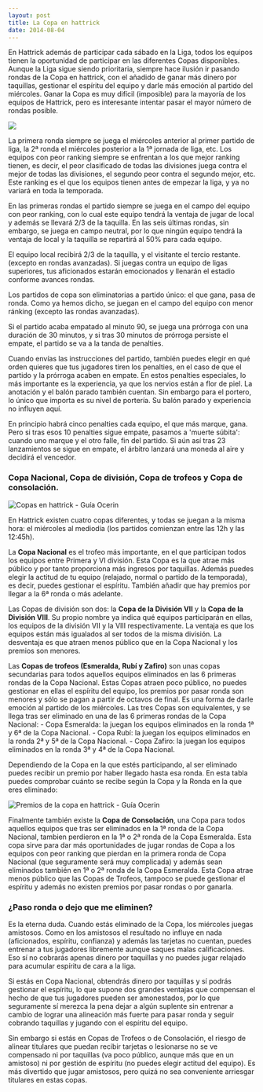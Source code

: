 ```yaml
---
layout: post
title: La Copa en hattrick
date: 2014-08-04
---
```


En Hattrick además de participar cada sábado en la Liga, todos los equipos tienen la oportunidad de participar en las diferentes Copas disponibles. Aunque la Liga sigue siendo prioritaria, siempre hace ilusión ir pasando rondas de la Copa en hattrick, con el añadido de ganar más dinero por taquillas, gestionar el espíritu del equipo y darle más emoción al partido del miércoles. Ganar la Copa es muy difícil (imposible) para la mayoría de los equipos de Hattrick, pero es interesante intentar pasar el mayor número de rondas posible.

![](http://i.imgur.com/R1Nqg4H.jpg)

La primera ronda siempre se juega el miércoles anterior al primer partido de liga, la 2ª ronda el miércoles posterior a la 1ª jornada de liga, etc. Los equipos con peor ranking siempre se enfrentan a los que mejor ranking tienen, es decir, el peor clasificado de todas las divisiones juega contra el mejor de todas las divisiones, el segundo peor contra el segundo mejor, etc. Este ranking es el que los equipos tienen antes de empezar la liga, y ya no variará en toda la temporada.

En las primeras rondas el partido siempre se juega en el campo del equipo con peor ranking, con lo cual este equipo tendrá la ventaja de jugar de local y además se llevará 2/3 de la taquilla. En las seis últimas rondas, sin embargo, se juega en campo neutral, por lo que ningún equipo tendrá la ventaja de local y la taquilla se repartirá al 50% para cada equipo.

El equipo local recibirá 2/3 de la taquilla, y el visitante el tercio restante. (excepto en rondas avanzadas). Si juegas contra un equipo de ligas superiores, tus aficionados estarán emocionados y llenarán el estadio conforme avances rondas.

Los partidos de copa son eliminatorias a partido único: el que gana, pasa de ronda. Como ya hemos dicho, se juegan en el campo del equipo con menor ránking (excepto las rondas avanzadas).

Si el partido acaba empatado al minuto 90, se juega una prórroga con una duración de 30 minutos, y si tras 30 minutos de prórroga persiste el empate, el partido se va a la tanda de penalties.

Cuando envías las instrucciones del partido, también puedes elegir en qué orden quieres que tus jugadores tiren los penalties, en el caso de que el partido y la prórroga acaben en empate. En estos penalties especiales, lo más importante es la experiencia, ya que los nervios están a flor de piel. La anotación y el balón parado también cuentan. Sin embargo para el portero, lo único que importa es su nivel de portería. Su balón parado y experiencia no influyen aquí.

En principio habrá cinco penalties cada equipo, el que más marque, gana. Pero si tras esos 10 penalties sigue empate, pasamos a 'muerte súbita': cuando uno marque y el otro falle, fin del partido. Si aún así tras 23 lanzamientos se sigue en empate, el árbitro lanzará una moneda al aire y decidirá el vencedor.

### Copa Nacional, Copa de división, Copa de trofeos y Copa de consolación.

![Copas en hattrick - Guía Ocerin](http://i.imgur.com/2LpSZ8P.png)

En Hattrick existen cuatro copas diferentes, y todas se juegan a la misma hora: el miércoles al mediodía (los partidos comienzan entre las 12h y las 12:45h).

La **Copa Nacional** es el trofeo más importante, en el que participan todos los equipos entre Primera y VI división. Esta Copa es la que atrae más público y por tanto proporciona más ingresos por taquillas. Además puedes elegir la actitud de tu equipo (relajado, normal o partido de la temporada), es decir, puedes gestionar el espíritu. También añadir que hay premios por llegar a la 6ª ronda o más adelante.

Las Copas de división son dos: la **Copa de la División VII** y la **Copa de la División VIII**. Su propio nombre ya indica qué equipos participarán en ellas, los equipos de la división VII y la VIII respectivamente. La ventaja es que los equipos están más igualados al ser todos de la misma división. La desventaja es que atraen menos público que en la Copa Nacional y los premios son menores.

Las **Copas de trofeos (Esmeralda, Rubí y Zafiro)** son unas copas secundarias para todos aquellos equipos eliminados en las 6 primeras rondas de la Copa Nacional. Estas Copas atraen poco público, no puedes gestionar en ellas el espíritu del equipo, los premios por pasar ronda son menores y sólo se pagan a partir de octavos de final. Es una forma de darle emoción al partido de los miércoles. Las tres Copas son equivalentes, y se llega tras ser eliminado en una de las 6 primeras rondas de la Copa Nacional: - Copa Esmeralda: la juegan los equipos eliminados en la ronda 1ª y 6ª de la Copa Nacional. - Copa Rubí: la juegan los equipos eliminados en la ronda 2ª y 5ª de la Copa Nacional. - Copa Zafiro: la juegan los equipos eliminados en la ronda 3ª y 4ª de la Copa Nacional.

Dependiendo de la Copa en la que estés participando, al ser eliminado puedes recibir un premio por haber llegado hasta esa ronda. En esta tabla puedes comprobar cuánto se recibe según la Copa y la Ronda en la que eres eliminado:

![Premios de la copa en hattrick - Guía Ocerin](http://i.imgur.com/2XXgZAj.png)

Finalmente también existe la **Copa de Consolación**, una Copa para todos aquellos equipos que tras ser eliminados en la 1ª ronda de la Copa Nacional, tambien perdieron en la 1ª o 2ª ronda de la Copa Esmeralda. Esta copa sirve para dar más oportunidades de jugar rondas de Copa a los equipos con peor ranking que pierdan en la primera ronda de Copa Nacional (que seguramente será muy complicada) y además sean eliminados también en 1ª o 2ª ronda de la Copa Esmeralda. Esta Copa atrae menos público que las Copas de Trofeos, tampoco se puede gestionar el espíritu y además no existen premios por pasar rondas o por ganarla.

### ¿Paso ronda o dejo que me eliminen?

Es la eterna duda. Cuando estás eliminado de la Copa, los miércoles juegas amistosos. Como en los amistosos el resultado no influye en nada (aficionados, espíritu, confianza) y además las tarjetas no cuentan, puedes entrenar a tus jugadores libremente aunque saques malas calificaciones. Eso sí no cobrarás apenas dinero por taquillas y no puedes jugar relajado para acumular espíritu de cara a la liga.

Si estás en Copa Nacional, obtendrás dinero por taquillas y sí podrás gestionar el espíritu, lo que supone dos grandes ventajas que compensan el hecho de que tus jugadores pueden ser amonestados, por lo que seguramente sí merezca la pena dejar a algún suplente sin entrenar a cambio de lograr una alineación más fuerte para pasar ronda y seguir cobrando taquillas y jugando con el espíritu del equipo.

Sin embargo si estás en Copas de Trofeos o de Consolación, el riesgo de alinear titulares que puedan recibir tarjetas o lesionarse no se ve compensado ni por taquillas (va poco público, aunque más que en un amistoso) ni por gestión de espíritu (no puedes elegir actitud del equipo). Es más divertido que jugar amistosos, pero quizá no sea conveniente arriesgar titulares en estas copas.
